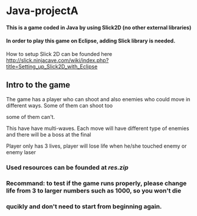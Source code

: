 # Java-projectA
  #### This is a game coded in Java by using Slick2D (no other external libraries)
  #### In order to play this game on Eclipse, adding Slick library is needed.
  
  How to setup Slick 2D can be founded here http://slick.ninjacave.com/wiki/index.php?title=Setting_up_Slick2D_with_Eclipse 
 
 ## Intro to the game
 The game has a player who can shoot and also enemies who could move in different ways. Some of them can shoot too
 
 some of them can't.
 
 This have have multi-waves. Each move will have different type of enemies and there will be a boss at the final
 
 Player only has 3 lives, player will lose life when he/she touched enemy or enemy laser
 
 
 ### Used resources can be founded at *res.zip*
 
 
 ### Recommand: to test if the game runs properly, please change life from 3 to larger numbers such as 1000, so you won't die
 ### qucikly and don't need to start from beginning again.
 
 

